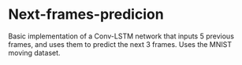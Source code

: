 # Next-frames-predicion
Basic implementation of a Conv-LSTM network that inputs 5 previous frames, and uses them to predict the next 3 frames. 
Uses the MNIST moving dataset.
